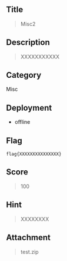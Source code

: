 ## Title

>  Misc2

## Description

> XXXXXXXXXXX

## Category

Misc

## Deployment

- offline

## Flag

`flag{XXXXXXXXXXXXXXX}`

## Score

> 100

## Hint

> XXXXXXXX

## Attachment

> test.zip


